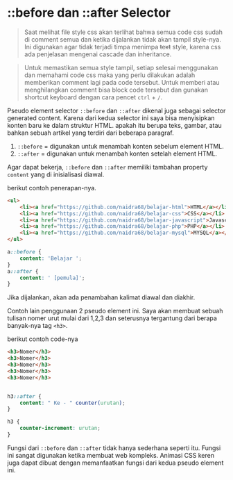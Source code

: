 # ::before dan ::after Selector

> Saat melihat file style css akan terlihat bahwa semua code css sudah di comment semua dan ketika dijalankan tidak akan tampil style-nya. Ini digunakan agar tidak terjadi timpa menimpa <s>text</s> style, karena css ada penjelasan mengenai cascade dan inheritance.

> Untuk memastikan semua style tampil, setiap selesai menggunakan dan memahami code css maka yang perlu dilakukan adalah memberikan comment lagi pada code tersebut. Untuk memberi atau menghilangkan comment bisa block code tersebut dan gunakan shortcut keyboard dengan cara pencet `ctrl` + `/`.

Pseudo element selector `::before` dan `::after` dikenal juga sebagai selector generated content. Karena dari kedua selector ini saya bisa menyisipkan konten baru ke dalam struktur HTML. apakah itu berupa teks, gambar, atau bahkan sebuah artikel yang terdiri dari beberapa paragraf.

1. `::before` = digunakan untuk menambah konten sebelum element HTML.
2. `::after` = digunakan untuk menambah konten setelah element HTML.

Agar dapat bekerja, `::before` dan `::after` memiliki tambahan property `content` yang di inisialisasi diawal.

berikut contoh penerapan-nya.

```html
<ul>
    <li><a href="https://github.com/naidra68/belajar-html">HTML</a></li>
    <li><a href="https://github.com/naidra68/belajar-css">CSS</a></li>
    <li><a href="https://github.com/naidra68/belajar-javascript">Javascript</a></li>
    <li><a href="https://github.com/naidra68/belajar-php">PHP</a></li>
    <li><a href="https://github.com/naidra68/belajar-mysql">MYSQL</a></li>
</ul>
```

```css
a::before {
    content: 'Belajar ';
}
a::after {
    content: ' [pemula]';
}
```

Jika dijalankan, akan ada penambahan kalimat diawal dan diakhir. 


Contoh lain penggunaan 2 pseudo element ini. Saya akan membuat sebuah tulisan nomer urut mulai dari 1,2,3 dan seterusnya tergantung dari berapa banyak-nya tag `<h3>`.

berikut contoh code-nya

```html
<h3>Nomer</h3>
<h3>Nomer</h3>
<h3>Nomer</h3>
<h3>Nomer</h3>
<h3>Nomer</h3>
```

```css

h3::after {
    content: " Ke - " counter(urutan);
}

h3 {
    counter-increment: urutan;
}

```



Fungsi dari `::before` dan `::after` tidak hanya sederhana seperti itu. Fungsi ini sangat digunakan ketika membuat web kompleks. Animasi CSS keren juga dapat dibuat dengan memanfaatkan fungsi dari kedua pseudo element ini.